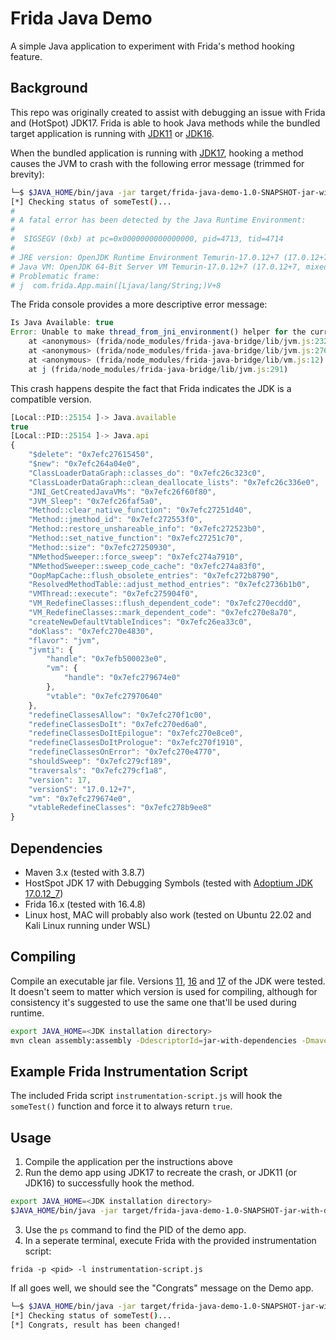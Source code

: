 # Frida Java Demo
A simple Java application to experiment with Frida's method hooking feature. 

## Background
This repo was originally created to assist with debugging an issue with Frida and (HotSpot) JDK17. Frida is able to hook Java methods while the bundled target application is running with [JDK11](https://github.com/adoptium/temurin11-binaries/releases/download/jdk-11.0.22%2B7/OpenJDK11U-jdk_x64_linux_hotspot_11.0.22_7.tar.gz) or [JDK16](https://github.com/adoptium/temurin16-binaries/releases/download/jdk-16.0.2%2B7/OpenJDK16U-jdk_x64_linux_hotspot_16.0.2_7.tar.gz).

When the bundled application is running with [JDK17](https://github.com/adoptium/temurin17-binaries/releases/download/jdk-17.0.12%2B7/OpenJDK17U-jdk_x64_linux_hotspot_17.0.12_7.tar.gz), hooking a method causes the JVM to crash with the following error message (trimmed for brevity):

```bash
└─$ $JAVA_HOME/bin/java -jar target/frida-java-demo-1.0-SNAPSHOT-jar-with-dependencies.jar
[*] Checking status of someTest()...
#
# A fatal error has been detected by the Java Runtime Environment:
#
#  SIGSEGV (0xb) at pc=0x0000000000000000, pid=4713, tid=4714
#
# JRE version: OpenJDK Runtime Environment Temurin-17.0.12+7 (17.0.12+7) (build 17.0.12+7)
# Java VM: OpenJDK 64-Bit Server VM Temurin-17.0.12+7 (17.0.12+7, mixed mode, sharing, tiered, compressed oops, compressed class ptrs, g1 gc, linux-amd64)
# Problematic frame:
# j  com.frida.App.main([Ljava/lang/String;)V+8
```

The Frida console provides a more descriptive error message:

```javascript
Is Java Available: true
Error: Unable to make thread_from_jni_environment() helper for the current architecture
    at <anonymous> (frida/node_modules/frida-java-bridge/lib/jvm.js:232)
    at <anonymous> (frida/node_modules/frida-java-bridge/lib/jvm.js:276)
    at <anonymous> (frida/node_modules/frida-java-bridge/lib/vm.js:12)
    at j (frida/node_modules/frida-java-bridge/lib/jvm.js:291)
```

This crash happens despite the fact that Frida indicates the JDK is a compatible version.

```javascript
[Local::PID::25154 ]-> Java.available
true
[Local::PID::25154 ]-> Java.api
{
    "$delete": "0x7efc27615450",
    "$new": "0x7efc264a04e0",
    "ClassLoaderDataGraph::classes_do": "0x7efc26c323c0",
    "ClassLoaderDataGraph::clean_deallocate_lists": "0x7efc26c336e0",
    "JNI_GetCreatedJavaVMs": "0x7efc26f60f80",
    "JVM_Sleep": "0x7efc26faf5a0",
    "Method::clear_native_function": "0x7efc27251d40",
    "Method::jmethod_id": "0x7efc272553f0",
    "Method::restore_unshareable_info": "0x7efc272523b0",
    "Method::set_native_function": "0x7efc27251c70",
    "Method::size": "0x7efc27250930",
    "NMethodSweeper::force_sweep": "0x7efc274a7910",
    "NMethodSweeper::sweep_code_cache": "0x7efc274a83f0",
    "OopMapCache::flush_obsolete_entries": "0x7efc272b8790",
    "ResolvedMethodTable::adjust_method_entries": "0x7efc2736b1b0",
    "VMThread::execute": "0x7efc275904f0",
    "VM_RedefineClasses::flush_dependent_code": "0x7efc270ecdd0",
    "VM_RedefineClasses::mark_dependent_code": "0x7efc270e8a70",
    "createNewDefaultVtableIndices": "0x7efc26ea33c0",
    "doKlass": "0x7efc270e4830",
    "flavor": "jvm",
    "jvmti": {
        "handle": "0x7efb500023e0",
        "vm": {
            "handle": "0x7efc279674e0"
        },
        "vtable": "0x7efc27970640"
    },
    "redefineClassesAllow": "0x7efc270f1c00",
    "redefineClassesDoIt": "0x7efc270ed6a0",
    "redefineClassesDoItEpilogue": "0x7efc270e8ce0",
    "redefineClassesDoItPrologue": "0x7efc270f1910",
    "redefineClassesOnError": "0x7efc270e4770",
    "shouldSweep": "0x7efc279cf189",
    "traversals": "0x7efc279cf1a8",
    "version": 17,
    "versionS": "17.0.12+7",
    "vm": "0x7efc279674e0",
    "vtableRedefineClasses": "0x7efc278b9ee8"
}
```

## Dependencies
* Maven 3.x (tested with 3.8.7)
* HostSpot JDK 17 with Debugging Symbols (tested with [Adoptium JDK 17.0.12_7](https://github.com/adoptium/temurin17-binaries/releases/download/jdk-17.0.12%2B7/OpenJDK17U-jdk_x64_linux_hotspot_17.0.12_7.tar.gz))
* Frida 16.x (tested with 16.4.8)
* Linux host, MAC will probably also work (tested on Ubuntu 22.02 and Kali Linux running under WSL)

## Compiling
Compile an executable jar file. Versions [11](https://github.com/adoptium/temurin11-binaries/releases/download/jdk-11.0.22%2B7/OpenJDK11U-jdk_x64_linux_hotspot_11.0.22_7.tar.gz), [16](https://github.com/adoptium/temurin16-binaries/releases/download/jdk-16.0.2%2B7/OpenJDK16U-jdk_x64_linux_hotspot_16.0.2_7.tar.gz) and [17](https://github.com/adoptium/temurin17-binaries/releases/download/jdk-17.0.12%2B7/OpenJDK17U-jdk_x64_linux_hotspot_17.0.12_7.tar.gz) of the JDK were tested. It doesn't seem to matter which version is used for compiling, although for consistency it's suggested to use the same one that'll be used during runtime.
```bash
export JAVA_HOME=<JDK installation directory>
mvn clean assembly:assembly -DdescriptorId=jar-with-dependencies -Dmaven.test.skip
```

## Example Frida Instrumentation Script
The included Frida script `instrumentation-script.js` will hook the `someTest()` function and force it to always return `true`.


## Usage
1. Compile the application per the instructions above
2. Run the demo app using JDK17 to recreate the crash, or JDK11 (or JDK16) to successfully hook the method.
```bash
export JAVA_HOME=<JDK installation directory>
$JAVA_HOME/bin/java -jar target/frida-java-demo-1.0-SNAPSHOT-jar-with-dependencies.jar
```
3. Use the `ps` command to find the PID of the demo app.
4. In a seperate terminal, execute Frida with the provided instrumentation script: 

`frida -p <pid> -l instrumentation-script.js`

If all goes well, we should see the "Congrats" message on the Demo app.
```bash
└─$ $JAVA_HOME/bin/java -jar target/frida-java-demo-1.0-SNAPSHOT-jar-with-dependencies.jar
[*] Checking status of someTest()...
[*] Congrats, result has been changed!
```